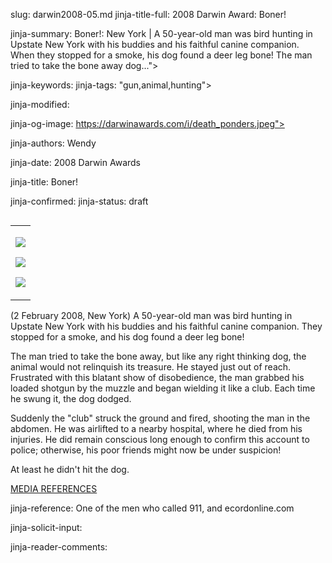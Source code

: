 slug: darwin2008-05.md
jinja-title-full: 2008 Darwin Award: Boner!

jinja-summary: Boner!: New York | A 50-year-old man was bird hunting in Upstate New York with his buddies and his faithful canine companion. When they stopped for a smoke, his dog found a deer leg bone! The man tried to take the bone away dog...">

jinja-keywords:
jinja-tags: "gun,animal,hunting">

jinja-modified:

jinja-og-image: https://darwinawards.com/i/death_ponders.jpeg">

jinja-authors: Wendy

jinja-date: 2008 Darwin Awards


jinja-title: Boner!


jinja-confirmed:
jinja-status: draft
<TABLE border=0 align=right><TR><TD align=center>

<A href="/cgi/search.pl?keywords=category%3Dgun&swishindex=stories.data&show_description=yes&maxdisplay=10&maxresults=50"><IMG src="/i/icon/gun.png" border=0></A><P>

<A href="/cgi/search.pl?keywords=category%3Danimal&swishindex=stories.data&show_description=yes&maxdisplay=10&maxresults=50"><IMG src="/i/icon/animals.jpg" border=0></A><P>

<A href="/cgi/search.pl?keywords=category%3Dhunting&swishindex=stories.data&show_description=yes&maxdisplay=10&maxresults=50"><IMG src="/i/icon/hunting.jpg" border=0></A>

</TD></TR></TABLE>

(2 February 2008, New York) A 50-year-old man was bird hunting in Upstate
New York with his buddies and his faithful canine companion. They stopped
for a smoke, and his dog found a deer leg bone!

The man tried to take the bone away, but like any right thinking dog, the
animal would not relinquish its treasure. He stayed just out of reach.
Frustrated with this blatant show of disobedience, the man grabbed his
loaded shotgun by the muzzle and began wielding it like a club.	 Each time
he swung it, the dog dodged.

Suddenly the "club" struck the ground and fired, shooting the man in the
abdomen. He was airlifted to a nearby hospital, where he died from his
injuries. He did remain conscious long enough to confirm this account to
police; otherwise, his poor friends might now be under suspicion!

At least he didn't hit the dog.

<A href="/slush/200802/pending20080212-094808.html">MEDIA REFERENCES</A>

jinja-reference: One of the men who called 911, and ecordonline.com

jinja-solicit-input:

jinja-reader-comments:



<!--#include file=nav_2008.html -->


